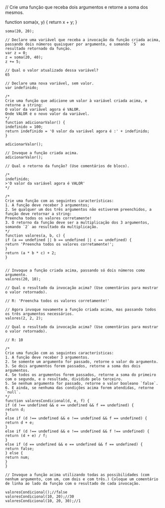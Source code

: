 // Crie uma função que receba dois argumentos e retorne a soma dos mesmos.

function soma(x, y) {
    return x + y;
    }
    
    soma(20, 20);
    
    // Declare uma variável que receba a invocação da função criada acima, passando dois números quaisquer por argumento, e somando `5` ao resultado retornado da função.
    var z = 0;
    z = soma(20, 40);
    z += 5;
    
    // Qual o valor atualizado dessa variável?
    65
    
    // Declare uma nova variável, sem valor.
    var indefinido;
    
    /*
    Crie uma função que adicione um valor à variável criada acima, e retorne a string:
    O valor da variável agora é VALOR.
    Onde VALOR é o novo valor da variável.
    */
    function adicionarValor() {
    indefinido = 100;
    return indefinido = 'O valor da variável agora é :' + indefinido;
    }
    
    adicionarValor();
    
    // Invoque a função criada acima.
    adicionarValor();
    
    // Qual o retorno da função? (Use comentários de bloco).
    
    /*
    indefinido;
    >'O valor da variável agora é VALOR'
    */
    
    /*
    Crie uma função com as seguintes características:
    1. A função deve receber 3 argumentos;
    2. Se qualquer um dos três argumentos não estiverem preenchidos, a função deve retornar a string:
    Preencha todos os valores corretamente!
    3. O retorno da função deve ser a multiplicação dos 3 argumentos, somando `2` ao resultado da multiplicação.
    */
    function valores(a, b, c) {
    if (a == undefined || b == undefined || c == undefined) {
    return 'Preencha todos os valores corretamente!';
    }
    return (a * b * c) + 2;
    }
    
    
    // Invoque a função criada acima, passando só dois números como argumento.
    valores(20, 10);
    
    // Qual o resultado da invocação acima? (Use comentários para mostrar o valor retornado).
    
    // R: 'Preencha todos os valores corretamente!'
    
    // Agora invoque novamente a função criada acima, mas passando todos os três argumentos necessários.
    valores(2, 2, 2);
    
    // Qual o resultado da invocação acima? (Use comentários para mostrar o valor retornado).
    
    // R: 10
    
    /*
    Crie uma função com as seguintes características:
    1. A função deve receber 3 argumentos.
    2. Se somente um argumento for passado, retorne o valor do argumento.
    3. Se dois argumentos forem passados, retorne a soma dos dois argumentos.
    4. Se todos os argumentos forem passados, retorne a soma do primeiro com o segundo, e o resultado, dividido pelo terceiro.
    5. Se nenhum argumento for passado, retorne o valor booleano `false`.
    6. E ainda, se nenhuma das condições acima forem atendidas, retorne `null`.
    */
    function valoresCondicional(d, e, f) {
    if (d !== undefined && e == undefined && f == undefined) {
    return d;
    }
    else if (d !== undefined && e !== undefined && f == undefined) {
    return d + e;
    }
    else if (d !== undefined && e !== undefined && f !== undefined) {
    return (d + e) / f;
    }
    else if (d == undefined && e == undefined && f == undefined) {
    return false;
    } else {
    return num;
    }
    }
    
    // Invoque a função acima utilizando todas as possibilidades (com nenhum argumento, com um, com dois e com três.) Coloque um comentário de linha ao lado da função com o resultado de cada invocação.
    
    valoresCondicional();//false
    valoresCondicional(10, 20);//30
    valoresCondicional(10, 20, 30);//1